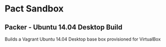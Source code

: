 # Pact Sandbox

## Packer - Ubuntu 14.04 Desktop Build

Builds a Vagrant Ubuntu 14.04 Desktop base box provisioned for VirtualBox
